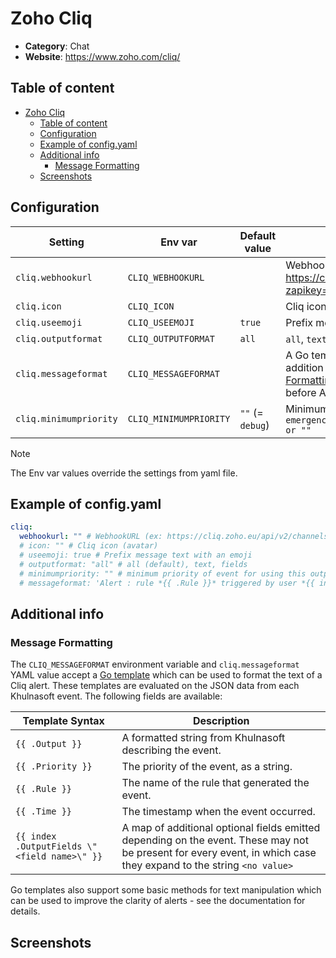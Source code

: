 # Zoho Cliq

- **Category**: Chat
- **Website**: https://www.zoho.com/cliq/

## Table of content

- [Zoho Cliq](#zoho-cliq)
  - [Table of content](#table-of-content)
  - [Configuration](#configuration)
  - [Example of config.yaml](#example-of-configyaml)
  - [Additional info](#additional-info)
    - [Message Formatting](#message-formatting)
  - [Screenshots](#screenshots)

## Configuration

| Setting                | Env var                | Default value    | Description                                                                                                                                                                                                                                            |
| ---------------------- | ---------------------- | ---------------- | ------------------------------------------------------------------------------------------------------------------------------------------------------------------------------------------------------------------------------------------------------ |
| `cliq.webhookurl`      | `CLIQ_WEBHOOKURL`      |                  | WebhookURL (ex: https://cliq.zoho.eu/api/v2/channelsbyname/XXXX/message?zapikey=YYYY), if not empty, Cliq output is **enabled**                                                                                                                        |
| `cliq.icon`            | `CLIQ_ICON`            |                  | Cliq icon (avatar)                                                                                                                                                                                                                                     |
| `cliq.useemoji`        | `CLIQ_USEEMOJI`        | `true`           | Prefix message text with an emoji                                                                                                                                                                                                                      |
| `cliq.outputformat`    | `CLIQ_OUTPUTFORMAT`    | `all`            | `all`, `text`, `fields`                                                                                                                                                                                                                                |
| `cliq.messageformat`   | `CLIQ_MESSAGEFORMAT`   |                  | A Go template to format Cliq Text above Attachment, displayed in addition to the output from `CLIQ_OUTPUTFORMAT`, see [Message Formatting](#message-formatting) in the README for details. If empty, no Text is displayed before Attachment. |
| `cliq.minimumpriority` | `CLIQ_MINIMUMPRIORITY` | `""` (= `debug`) | Minimum priority of event for using this output, order is `emergency,alert,critical,error,warning,notice,informational,debug or ""`                                                                                                                    |

> [!NOTE]
The Env var values override the settings from yaml file.

## Example of config.yaml

```yaml
cliq:
  webhookurl: "" # WebhookURL (ex: https://cliq.zoho.eu/api/v2/channelsbyname/XXXX/message?zapikey=YYYY), if not empty, Cliq output is enabled
  # icon: "" # Cliq icon (avatar)
  # useemoji: true # Prefix message text with an emoji
  # outputformat: "all" # all (default), text, fields
  # minimumpriority: "" # minimum priority of event for using this output, order is emergency|alert|critical|error|warning|notice|informational|debug or "" (default)
  # messageformat: 'Alert : rule *{{ .Rule }}* triggered by user *{{ index.OutputFields "user.name" }}*' # a Go template to format Cliq Text above Table, displayed in addition to the output from `CLIQ_OUTPUTFORMAT`, see [Slack Message Formatting](#slack-message-formatting) in the README for details. If empty, no Text is displayed before Table.
```

## Additional info

### Message Formatting

The `CLIQ_MESSAGEFORMAT` environment variable and `cliq.messageformat` YAML value accept a [Go template](https://golang.org/pkg/text/template/) which can be used to format the text of a Cliq alert.
These templates are evaluated on the JSON data from each Khulnasoft event. The following fields are available:

| Template Syntax                              | Description                                                                                                                                                        |
| -------------------------------------------- | ------------------------------------------------------------------------------------------------------------------------------------------------------------------ |
| `{{ .Output }}`                              | A formatted string from Khulnasoft describing the event.                                                                                                                |
| `{{ .Priority }}`                            | The priority of the event, as a string.                                                                                                                            |
| `{{ .Rule }}`                                | The name of the rule that generated the event.                                                                                                                     |
| `{{ .Time }}`                                | The timestamp when the event occurred.                                                                                                                             |
| `{{ index .OutputFields \"<field name>\" }}` | A map of additional optional fields emitted depending on the event. These may not be present for every event, in which case they expand to the string `<no value>` |

Go templates also support some basic methods for text manipulation which can be used to improve the clarity of alerts - see the documentation for details.

## Screenshots
